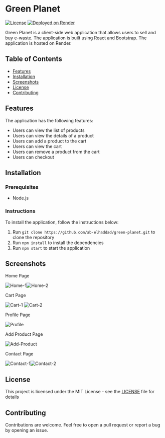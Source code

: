 # Green Planet

[![License](https://img.shields.io/badge/license-MIT-red.svg)](LICENSE)
[![Deployed on Render](https://img.shields.io/badge/Preview_on-Render-blue)](https://recycling-store-llmk.onrender.com/)

Green Planet is a client-side web application that allows users to sell and buy e-waste. The application is built using React and Bootstrap. The application is hosted on Render.

## Table of Contents

- [Features](#features)
- [Installation](#installation)
- [Screenshots](#screenshots)
- [License](#license)
- [Contributing](#contributing)

## Features

The application has the following features:

- Users can view the list of products
- Users can view the details of a product
- Users can add a product to the cart
- Users can view the cart
- Users can remove a product from the cart
- Users can checkout

## Installation

### Prerequisites

- Node.js

### Instructions

To install the application, follow the instructions below:

1. Run `git clone https://github.com/ab-elhaddad/green-planet.git` to clone the repository
2. Run `npm install` to install the dependencies
3. Run `npm start` to start the application

## Screenshots

Home Page

![Home-1](https://github.com/ab-elhaddad/green-planet/assets/113056556/6483297a-d410-40e7-af44-e4a4226e7955)![Home-2](https://github.com/ab-elhaddad/green-planet/assets/113056556/98731be8-3fa4-436f-9aa9-74793e8de36d)

Cart Page

![Cart-1](https://github.com/ab-elhaddad/green-planet/assets/113056556/a6dcd938-e9cd-47c0-a627-26502ff31b66) ![Cart-2](https://github.com/ab-elhaddad/green-planet/assets/113056556/922e1007-1f55-42ac-8ea4-d3b35a1b70d7)

Profile Page

![Profile](https://github.com/ab-elhaddad/green-planet/assets/113056556/3c103d39-fe1a-4a8a-bfd8-d0ef10e3af88)

Add Product Page

![Add-Product](https://github.com/ab-elhaddad/green-planet/assets/113056556/6626263e-8e84-4249-a683-5f964cdf844c)

Contact Page

![Contact-1](https://github.com/ab-elhaddad/green-planet/assets/113056556/38c952f9-1f7c-4250-b4c7-4988ec0b1173)![Contact-2](https://github.com/ab-elhaddad/green-planet/assets/113056556/11dd70b4-6742-4012-86b1-f7b197ffb162)

## License

This project is licensed under the MIT License - see the [LICENSE](LICENSE) file for details

## Contributing

Contributions are welcome. Feel free to open a pull request or report a bug by opening an issue.
